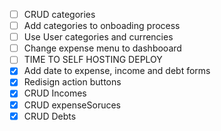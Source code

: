 * [ ] CRUD categories
* [ ] Add categories to onboading process
* [ ] Use User categories and currencies
* [ ] Change expense menu to dashbooard
* [ ] TIME TO SELF HOSTING DEPLOY
* [X] Add date to expense, income and debt forms
* [X] Redisign action buttons
* [x] CRUD Incomes
* [x] CRUD expenseSoruces
* [x] CRUD Debts